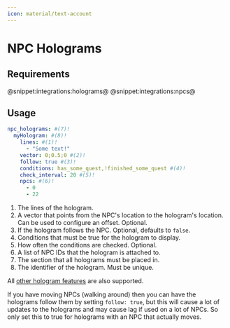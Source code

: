 ```yaml
---
icon: material/text-account
---
```

# NPC Holograms

## Requirements
@snippet:integrations:holograms@
@snippet:integrations:npcs@

## Usage
```YAML title="Example"
npc_holograms: #(7)!
  myHologram: #(8)!
    lines: #(1)!
      - "Some text!" 
    vector: 0;0.5;0 #(2)!
    follow: true #(3)!
    conditions: has_some_quest,!finished_some_quest #(4)!
    check_interval: 20 #(5)!
    npcs: #(6)!
      - 0
      - 22
```

1. The lines of the hologram.
2. A vector that points from the NPC's location to the hologram's location. Can be used to configure an offset. Optional.
3. If the hologram follows the NPC. Optional, defaults to `false`.
4. Conditions that must be true for the hologram to display.
5. How often the conditions are checked. Optional. 
6. A list of NPC IDs that the hologram is attached to. 
7. The section that all holograms must be placed in.
8. The identifier of the hologram. Must be unique.

All [other hologram features](../Additional-Effects/Quest-Holograms.md) are also supported.

If you have moving NPCs (walking around) then you can have the holograms follow them by setting `follow: true`,
but this will cause a lot of updates to the holograms and may cause lag if used on a lot of NPCs.
So only set this to true for holograms with an NPC that actually moves.



